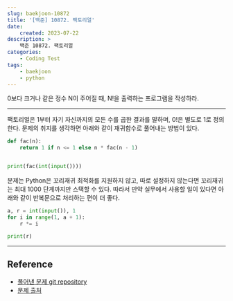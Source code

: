 ```yaml
---
slug: baekjoon-10872
title: '[백준] 10872. 팩토리얼'
date:
    created: 2023-07-22
description: >
    백준 10872. 팩토리얼
categories:
    - Coding Test
tags:
    - baekjoon
    - python
---
```


0보다 크거나 같은 정수 N이 주어질 때, N!을 출력하는 프로그램을 작성하라.  

<!-- more -->

---

팩토리얼은 1부터 자기 자신까지의 모든 수를 곱한 결과를 말하며, 0!은 별도로 1로 정의한다. 문제의 취지를 생각하면 아래와 같이 재귀함수로 풀어내는 방법이 있다.  

```python
def fac(n):
    return 1 if n <= 1 else n * fac(n - 1)


print(fac(int(input())))
```

문제는 Python은 꼬리재귀 최적화를 지원하지 않고, 따로 설정하지 않는다면 꼬리재귀는 최대 1000 단계까지만 스택할 수 있다. 따라서 만약 실무에서 사용할 일이 있다면 아래와 같이 반복문으로 처리하는 편이 더 좋다.  

```python
a, r = int(input()), 1
for i in range(1, a + 1):
    r *= i

print(r)
```

---
## Reference
- [풀어낸 문제 git repository](https://github.com/djccnt15/coding_test)
- [문제 출처](https://www.acmicpc.net/problem/10872)